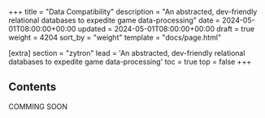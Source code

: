 +++
title = "Data Compatibility"
description = "An abstracted, dev-friendly relational databases to expedite game data-processing"
date = 2024-05-01T08:00:00+00:00
updated = 2024-05-01T08:00:00+00:00
draft = true
weight = 4204
sort_by = "weight"
template = "docs/page.html"

[extra]
section = "zytron"
lead = 'An abstracted, dev-friendly relational databases to expedite game data-processing'
toc = true
top = false
+++

## Contents
COMMING SOON

